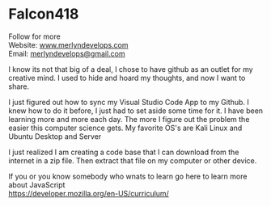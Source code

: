 # Falcon418
Follow for more<br>
Website: www.merlyndevelops.com<br>
Email: merlyndevelops@gmail.com<br>

I know its not that big of a deal, I chose to have github as an outlet for my creative mind.   I used to hide and hoard my thoughts, and now I want to share.

I just figured out how to sync my Visual Studio Code App to my Github.  I knew how to do it before, I just had to set aside some time for it.  I have been learning more and more each day.  The more I figure out the problem the easier this computer science gets.
My favorite OS's are Kali Linux and Ubuntu Desktop and Server

I just realized I am creating a code base that I can download from the internet in a zip file.
Then extract that file on my computer or other device.

If you or you know somebody who wnats to learn go here to learn more about JavaScript<br>
https://developer.mozilla.org/en-US/curriculum/